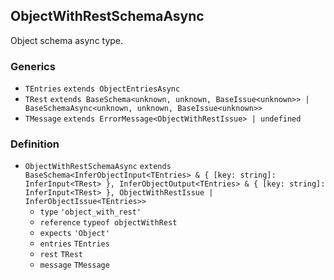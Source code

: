 ObjectWithRestSchemaAsync
-------------------------

Object schema async type.

### Generics

*   `TEntries` `extends ObjectEntriesAsync`
*   `TRest` `extends BaseSchema<unknown, unknown, BaseIssue<unknown>> | BaseSchemaAsync<unknown, unknown, BaseIssue<unknown>>`
*   `TMessage` `extends ErrorMessage<ObjectWithRestIssue> | undefined`

### Definition

*   `ObjectWithRestSchemaAsync` `extends BaseSchema<InferObjectInput<TEntries> & { [key: string]: InferInput<TRest> }, InferObjectOutput<TEntries> & { [key: string]: InferInput<TRest> }, ObjectWithRestIssue | InferObjectIssue<TEntries>>`
    *   `type` `'object_with_rest'`
    *   `reference` `typeof objectWithRest`
    *   `expects` `'Object'`
    *   `entries` `TEntries`
    *   `rest` `TRest`
    *   `message` `TMessage`